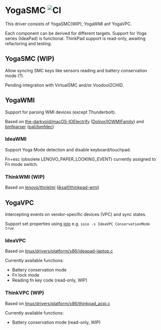 # YogaSMC ![CI](https://github.com/zhen-zen/YogaSMC/workflows/CI/badge.svg)

This driver consists of YogaSMC(WIP), YogaWMI anf YogaVPC.

Each component can be derived for different targets. Support for Yoga series (IdeaPad) is functional. ThinkPad support is read-only, awaiting refactoring and testing.

## YogaSMC (WIP)
Allow syncing SMC keys like sensors reading and battery conservation mode (?).

Pending integration with VirtualSMC and/or VoodooI2CHID.

## YogaWMI
Support for parsing WMI devices (except Thunderbolt).

Based on [the-darkvoid/macOS-IOElectrify](https://github.com/the-darkvoid/macOS-IOElectrify/) ([Dolnor/IOWMIFamily](https://github.com/Dolnor/IOWMIFamily/)) and [bmfparser](https://github.com/zhen-zen/bmfparser) ([pali/bmfdec](https://github.com/pali/bmfdec))

### IdeaWMI
Support Yoga Mode detection and disable keyboard/touchpad.

Fn+esc (obsolete LENOVO_PAPER_LOOKING_EVENT) currently assigned to Fn mode switch.

### ThinkWMI (WIP)
Based on [lenovo/thinklmi](https://github.com/lenovo/thinklmi) ([iksaif/thinkpad-wmi](https://github.com/iksaif/thinkpad-wmi))

## YogaVPC
Intercepting events on vendor-specific devices (VPC) and sync states.

Support set properties using [ioio](https://github.com/RehabMan/OS-X-ioio) e.g. `ioio -s IdeaVPC ConservationMode true`

### IdeaVPC
Based on [linux/drivers/platform/x86/ideapad-laptop.c](https://github.com/torvalds/linux/blob/master/drivers/platform/x86/ideapad-laptop.c)

Currently available functions:
- Battery conservation mode
- Fn lock mode
- Reading fn key code (read-only, WIP)

### ThinkVPC (WIP)
Based on [linux/drivers/platform/x86/thinkpad_acpi.c](https://github.com/torvalds/linux/blob/master/drivers/platform/x86/thinkpad_acpi.c)

Currently available functions:
- Battery conservation mode (read-only, WIP)

